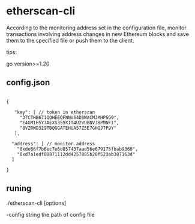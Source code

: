 # etherscan-cli

According to the monitoring address set in the configuration file, monitor transactions involving address changes in new Ethereum blocks and save them to the specified file or push them to the client.

tips:

go version>=1.20


## config.json 
``````

{

   "key": [ // token in etherscan
     "37CTHB671QQHEEQFNNV64D8MACMJMHPSG9",
     "E4GM1H5Y7AEXS3S9XIT4U2VUBNVJBPMNFI",
     "8VZRWD329TBQGGATEHUA57Z5E7GHQJ7P9Y"
   ],

  "address": [ // monitor address
    "0xde66f7b6ec7e6d857437aad56e679175fbab9360",
    "0xd7a1edf88871112dd4257885b20f523ab387163d"
  ]

}

``````

## runing
./etherscan-cli [options]

  -config string the path of config file



